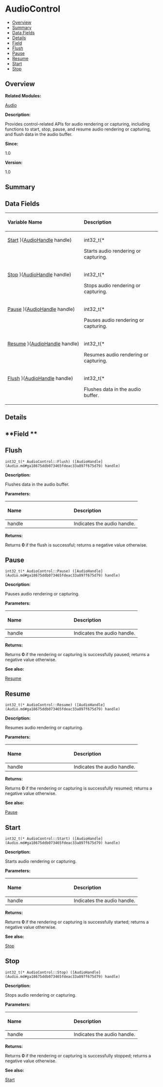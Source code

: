 # AudioControl<a name="ZH-CN_TOPIC_0000001055078129"></a>

-   [Overview](#section1915690746165630)
-   [Summary](#section471008123165630)
-   [Data Fields](#pub-attribs)
-   [Details](#section1829845227165630)
-   [Field](#section1736957898165630)
-   [Flush](#acebc54c385b91ddc52b6b7849ddf12d0)
-   [Pause](#a16a26deffa17b9f143f602763a260908)
-   [Resume](#ac59c3e9a5ff9041989871f67253a1e8d)
-   [Start](#a80ddae13819bb1eb348ad4b57597e930)
-   [Stop](#a62e385e391ba1efed35021ee67ab9449)

## **Overview**<a name="section1915690746165630"></a>

**Related Modules:**

[Audio](Audio.md)

**Description:**

Provides control-related APIs for audio rendering or capturing, including functions to start, stop, pause, and resume audio rendering or capturing, and flush data in the audio buffer. 

**Since:**

1.0

**Version:**

1.0

## **Summary**<a name="section471008123165630"></a>

## Data Fields<a name="pub-attribs"></a>

<a name="table913651679165630"></a>
<table><thead align="left"><tr id="row424836748165630"><th class="cellrowborder" valign="top" width="50%" id="mcps1.1.3.1.1"><p id="p663519468165630"><a name="p663519468165630"></a><a name="p663519468165630"></a>Variable Name</p>
</th>
<th class="cellrowborder" valign="top" width="50%" id="mcps1.1.3.1.2"><p id="p262600805165630"><a name="p262600805165630"></a><a name="p262600805165630"></a>Description</p>
</th>
</tr>
</thead>
<tbody><tr id="row590005424165630"><td class="cellrowborder" valign="top" width="50%" headers="mcps1.1.3.1.1 "><p id="p590739177165630"><a name="p590739177165630"></a><a name="p590739177165630"></a><a href="AudioControl.md#a80ddae13819bb1eb348ad4b57597e930">Start</a> )(<a href="Audio.md#ga18675ddb073465fdeac33a897f675d79">AudioHandle</a> handle)</p>
</td>
<td class="cellrowborder" valign="top" width="50%" headers="mcps1.1.3.1.2 "><p id="p197544312165630"><a name="p197544312165630"></a><a name="p197544312165630"></a>int32_t(* </p>
<p id="p1989052407165630"><a name="p1989052407165630"></a><a name="p1989052407165630"></a>Starts audio rendering or capturing. </p>
</td>
</tr>
<tr id="row930537539165630"><td class="cellrowborder" valign="top" width="50%" headers="mcps1.1.3.1.1 "><p id="p1644550050165630"><a name="p1644550050165630"></a><a name="p1644550050165630"></a><a href="AudioControl.md#a62e385e391ba1efed35021ee67ab9449">Stop</a> )(<a href="Audio.md#ga18675ddb073465fdeac33a897f675d79">AudioHandle</a> handle)</p>
</td>
<td class="cellrowborder" valign="top" width="50%" headers="mcps1.1.3.1.2 "><p id="p775759175165630"><a name="p775759175165630"></a><a name="p775759175165630"></a>int32_t(* </p>
<p id="p1387787306165630"><a name="p1387787306165630"></a><a name="p1387787306165630"></a>Stops audio rendering or capturing. </p>
</td>
</tr>
<tr id="row1877722804165630"><td class="cellrowborder" valign="top" width="50%" headers="mcps1.1.3.1.1 "><p id="p629612790165630"><a name="p629612790165630"></a><a name="p629612790165630"></a><a href="AudioControl.md#a16a26deffa17b9f143f602763a260908">Pause</a> )(<a href="Audio.md#ga18675ddb073465fdeac33a897f675d79">AudioHandle</a> handle)</p>
</td>
<td class="cellrowborder" valign="top" width="50%" headers="mcps1.1.3.1.2 "><p id="p1650865485165630"><a name="p1650865485165630"></a><a name="p1650865485165630"></a>int32_t(* </p>
<p id="p1754056862165630"><a name="p1754056862165630"></a><a name="p1754056862165630"></a>Pauses audio rendering or capturing. </p>
</td>
</tr>
<tr id="row1579269786165630"><td class="cellrowborder" valign="top" width="50%" headers="mcps1.1.3.1.1 "><p id="p1058729515165630"><a name="p1058729515165630"></a><a name="p1058729515165630"></a><a href="AudioControl.md#ac59c3e9a5ff9041989871f67253a1e8d">Resume</a> )(<a href="Audio.md#ga18675ddb073465fdeac33a897f675d79">AudioHandle</a> handle)</p>
</td>
<td class="cellrowborder" valign="top" width="50%" headers="mcps1.1.3.1.2 "><p id="p960555401165630"><a name="p960555401165630"></a><a name="p960555401165630"></a>int32_t(* </p>
<p id="p874451493165630"><a name="p874451493165630"></a><a name="p874451493165630"></a>Resumes audio rendering or capturing. </p>
</td>
</tr>
<tr id="row958953951165630"><td class="cellrowborder" valign="top" width="50%" headers="mcps1.1.3.1.1 "><p id="p1727156708165630"><a name="p1727156708165630"></a><a name="p1727156708165630"></a><a href="AudioControl.md#acebc54c385b91ddc52b6b7849ddf12d0">Flush</a> )(<a href="Audio.md#ga18675ddb073465fdeac33a897f675d79">AudioHandle</a> handle)</p>
</td>
<td class="cellrowborder" valign="top" width="50%" headers="mcps1.1.3.1.2 "><p id="p825093597165630"><a name="p825093597165630"></a><a name="p825093597165630"></a>int32_t(* </p>
<p id="p1897354020165630"><a name="p1897354020165630"></a><a name="p1897354020165630"></a>Flushes data in the audio buffer. </p>
</td>
</tr>
</tbody>
</table>

## **Details**<a name="section1829845227165630"></a>

## **Field **<a name="section1736957898165630"></a>

## Flush<a name="acebc54c385b91ddc52b6b7849ddf12d0"></a>

```
int32_t(* AudioControl::Flush) ([AudioHandle](Audio.md#ga18675ddb073465fdeac33a897f675d79) handle)
```

 **Description:**

Flushes data in the audio buffer. 

**Parameters:**

<a name="table29286114165630"></a>
<table><thead align="left"><tr id="row904220018165630"><th class="cellrowborder" valign="top" width="50%" id="mcps1.1.3.1.1"><p id="p1244846179165630"><a name="p1244846179165630"></a><a name="p1244846179165630"></a>Name</p>
</th>
<th class="cellrowborder" valign="top" width="50%" id="mcps1.1.3.1.2"><p id="p1546107614165630"><a name="p1546107614165630"></a><a name="p1546107614165630"></a>Description</p>
</th>
</tr>
</thead>
<tbody><tr id="row357820310165630"><td class="cellrowborder" valign="top" width="50%" headers="mcps1.1.3.1.1 ">handle</td>
<td class="cellrowborder" valign="top" width="50%" headers="mcps1.1.3.1.2 ">Indicates the audio handle. </td>
</tr>
</tbody>
</table>

**Returns:**

Returns  **0**  if the flush is successful; returns a negative value otherwise. 

## Pause<a name="a16a26deffa17b9f143f602763a260908"></a>

```
int32_t(* AudioControl::Pause) ([AudioHandle](Audio.md#ga18675ddb073465fdeac33a897f675d79) handle)
```

 **Description:**

Pauses audio rendering or capturing. 

**Parameters:**

<a name="table861010930165630"></a>
<table><thead align="left"><tr id="row1124471426165630"><th class="cellrowborder" valign="top" width="50%" id="mcps1.1.3.1.1"><p id="p765081605165630"><a name="p765081605165630"></a><a name="p765081605165630"></a>Name</p>
</th>
<th class="cellrowborder" valign="top" width="50%" id="mcps1.1.3.1.2"><p id="p1234121424165630"><a name="p1234121424165630"></a><a name="p1234121424165630"></a>Description</p>
</th>
</tr>
</thead>
<tbody><tr id="row1246485012165630"><td class="cellrowborder" valign="top" width="50%" headers="mcps1.1.3.1.1 ">handle</td>
<td class="cellrowborder" valign="top" width="50%" headers="mcps1.1.3.1.2 ">Indicates the audio handle. </td>
</tr>
</tbody>
</table>

**Returns:**

Returns  **0**  if the rendering or capturing is successfully paused; returns a negative value otherwise. 

**See also:**

[Resume](AudioControl.md#ac59c3e9a5ff9041989871f67253a1e8d) 

## Resume<a name="ac59c3e9a5ff9041989871f67253a1e8d"></a>

```
int32_t(* AudioControl::Resume) ([AudioHandle](Audio.md#ga18675ddb073465fdeac33a897f675d79) handle)
```

 **Description:**

Resumes audio rendering or capturing. 

**Parameters:**

<a name="table1441830116165630"></a>
<table><thead align="left"><tr id="row1351127097165630"><th class="cellrowborder" valign="top" width="50%" id="mcps1.1.3.1.1"><p id="p1699309689165630"><a name="p1699309689165630"></a><a name="p1699309689165630"></a>Name</p>
</th>
<th class="cellrowborder" valign="top" width="50%" id="mcps1.1.3.1.2"><p id="p1220392696165630"><a name="p1220392696165630"></a><a name="p1220392696165630"></a>Description</p>
</th>
</tr>
</thead>
<tbody><tr id="row405533148165630"><td class="cellrowborder" valign="top" width="50%" headers="mcps1.1.3.1.1 ">handle</td>
<td class="cellrowborder" valign="top" width="50%" headers="mcps1.1.3.1.2 ">Indicates the audio handle. </td>
</tr>
</tbody>
</table>

**Returns:**

Returns  **0**  if the rendering or capturing is successfully resumed; returns a negative value otherwise. 

**See also:**

[Pause](AudioControl.md#a16a26deffa17b9f143f602763a260908) 

## Start<a name="a80ddae13819bb1eb348ad4b57597e930"></a>

```
int32_t(* AudioControl::Start) ([AudioHandle](Audio.md#ga18675ddb073465fdeac33a897f675d79) handle)
```

 **Description:**

Starts audio rendering or capturing. 

**Parameters:**

<a name="table2074490849165630"></a>
<table><thead align="left"><tr id="row111724500165630"><th class="cellrowborder" valign="top" width="50%" id="mcps1.1.3.1.1"><p id="p387062710165630"><a name="p387062710165630"></a><a name="p387062710165630"></a>Name</p>
</th>
<th class="cellrowborder" valign="top" width="50%" id="mcps1.1.3.1.2"><p id="p660658480165630"><a name="p660658480165630"></a><a name="p660658480165630"></a>Description</p>
</th>
</tr>
</thead>
<tbody><tr id="row1473412452165630"><td class="cellrowborder" valign="top" width="50%" headers="mcps1.1.3.1.1 ">handle</td>
<td class="cellrowborder" valign="top" width="50%" headers="mcps1.1.3.1.2 ">Indicates the audio handle. </td>
</tr>
</tbody>
</table>

**Returns:**

Returns  **0**  if the rendering or capturing is successfully started; returns a negative value otherwise. 

**See also:**

[Stop](AudioControl.md#a62e385e391ba1efed35021ee67ab9449) 

## Stop<a name="a62e385e391ba1efed35021ee67ab9449"></a>

```
int32_t(* AudioControl::Stop) ([AudioHandle](Audio.md#ga18675ddb073465fdeac33a897f675d79) handle)
```

 **Description:**

Stops audio rendering or capturing. 

**Parameters:**

<a name="table214475758165630"></a>
<table><thead align="left"><tr id="row639906630165630"><th class="cellrowborder" valign="top" width="50%" id="mcps1.1.3.1.1"><p id="p1700390875165630"><a name="p1700390875165630"></a><a name="p1700390875165630"></a>Name</p>
</th>
<th class="cellrowborder" valign="top" width="50%" id="mcps1.1.3.1.2"><p id="p1305674072165630"><a name="p1305674072165630"></a><a name="p1305674072165630"></a>Description</p>
</th>
</tr>
</thead>
<tbody><tr id="row771636090165630"><td class="cellrowborder" valign="top" width="50%" headers="mcps1.1.3.1.1 ">handle</td>
<td class="cellrowborder" valign="top" width="50%" headers="mcps1.1.3.1.2 ">Indicates the audio handle. </td>
</tr>
</tbody>
</table>

**Returns:**

Returns  **0**  if the rendering or capturing is successfully stopped; returns a negative value otherwise. 

**See also:**

[Start](AudioControl.md#a80ddae13819bb1eb348ad4b57597e930) 


